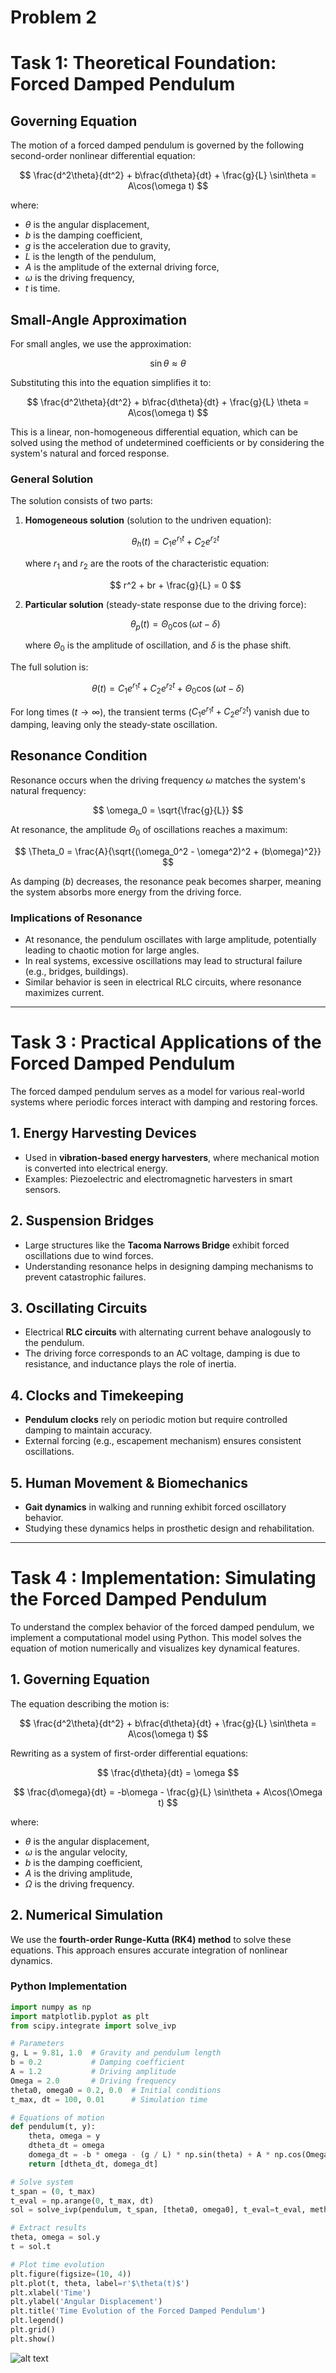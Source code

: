 # Problem 2
# Task 1: Theoretical Foundation: Forced Damped Pendulum

## Governing Equation

The motion of a forced damped pendulum is governed by the following second-order nonlinear differential equation:

$$
\frac{d^2\theta}{dt^2} + b\frac{d\theta}{dt} + \frac{g}{L} \sin\theta = A\cos(\omega t)
$$

where:  
- $\theta$ is the angular displacement,  
- $b$ is the damping coefficient,  
- $g$ is the acceleration due to gravity,  
- $L$ is the length of the pendulum,  
- $A$ is the amplitude of the external driving force,  
- $\omega$ is the driving frequency,  
- $t$ is time.

## Small-Angle Approximation

For small angles, we use the approximation:

$$
\sin\theta \approx \theta
$$

Substituting this into the equation simplifies it to:

$$
\frac{d^2\theta}{dt^2} + b\frac{d\theta}{dt} + \frac{g}{L} \theta = A\cos(\omega t)
$$

This is a linear, non-homogeneous differential equation, which can be solved using the method of undetermined coefficients or by considering the system's natural and forced response.

### General Solution

The solution consists of two parts:  

1. **Homogeneous solution** (solution to the undriven equation):

   $$
   \theta_h(t) = C_1 e^{r_1 t} + C_2 e^{r_2 t}
   $$

   where $r_1$ and $r_2$ are the roots of the characteristic equation:

   $$
   r^2 + br + \frac{g}{L} = 0
   $$

2. **Particular solution** (steady-state response due to the driving force):

   $$
   \theta_p(t) = \Theta_0 \cos(\omega t - \delta)
   $$

   where $\Theta_0$ is the amplitude of oscillation, and $\delta$ is the phase shift.

The full solution is:

$$
\theta(t) = C_1 e^{r_1 t} + C_2 e^{r_2 t} + \Theta_0 \cos(\omega t - \delta)
$$

For long times ($t \to \infty$), the transient terms ($C_1 e^{r_1 t} + C_2 e^{r_2 t}$) vanish due to damping, leaving only the steady-state oscillation.

## Resonance Condition

Resonance occurs when the driving frequency $\omega$ matches the system's natural frequency:

$$
\omega_0 = \sqrt{\frac{g}{L}}
$$

At resonance, the amplitude $\Theta_0$ of oscillations reaches a maximum:

$$
\Theta_0 = \frac{A}{\sqrt{(\omega_0^2 - \omega^2)^2 + (b\omega)^2}}
$$

As damping ($b$) decreases, the resonance peak becomes sharper, meaning the system absorbs more energy from the driving force.

### Implications of Resonance
- At resonance, the pendulum oscillates with large amplitude, potentially leading to chaotic motion for large angles.
- In real systems, excessive oscillations may lead to structural failure (e.g., bridges, buildings).
- Similar behavior is seen in electrical RLC circuits, where resonance maximizes current.

---


# Task 3 : Practical Applications of the Forced Damped Pendulum

The forced damped pendulum serves as a model for various real-world systems where periodic forces interact with damping and restoring forces.

## 1. Energy Harvesting Devices  
- Used in **vibration-based energy harvesters**, where mechanical motion is converted into electrical energy.  
- Examples: Piezoelectric and electromagnetic harvesters in smart sensors.

## 2. Suspension Bridges  
- Large structures like the **Tacoma Narrows Bridge** exhibit forced oscillations due to wind forces.  
- Understanding resonance helps in designing damping mechanisms to prevent catastrophic failures.

## 3. Oscillating Circuits  
- Electrical **RLC circuits** with alternating current behave analogously to the pendulum.  
- The driving force corresponds to an AC voltage, damping is due to resistance, and inductance plays the role of inertia.

## 4. Clocks and Timekeeping  
- **Pendulum clocks** rely on periodic motion but require controlled damping to maintain accuracy.  
- External forcing (e.g., escapement mechanism) ensures consistent oscillations.

## 5. Human Movement & Biomechanics  
- **Gait dynamics** in walking and running exhibit forced oscillatory behavior.  
- Studying these dynamics helps in prosthetic design and rehabilitation.

---

# Task 4 : Implementation: Simulating the Forced Damped Pendulum

To understand the complex behavior of the forced damped pendulum, we implement a computational model using Python. This model solves the equation of motion numerically and visualizes key dynamical features.

## 1. Governing Equation

The equation describing the motion is:

$$
\frac{d^2\theta}{dt^2} + b\frac{d\theta}{dt} + \frac{g}{L} \sin\theta = A\cos(\omega t)
$$

Rewriting as a system of first-order differential equations:

$$
\frac{d\theta}{dt} = \omega
$$

$$
\frac{d\omega}{dt} = -b\omega - \frac{g}{L} \sin\theta + A\cos(\Omega t)
$$

where:
- $\theta$ is the angular displacement,
- $\omega$ is the angular velocity,
- $b$ is the damping coefficient,
- $A$ is the driving amplitude,
- $\Omega$ is the driving frequency.

## 2. Numerical Simulation

We use the **fourth-order Runge-Kutta (RK4) method** to solve these equations. This approach ensures accurate integration of nonlinear dynamics.

### Python Implementation

```python
import numpy as np
import matplotlib.pyplot as plt
from scipy.integrate import solve_ivp

# Parameters
g, L = 9.81, 1.0  # Gravity and pendulum length
b = 0.2           # Damping coefficient
A = 1.2           # Driving amplitude
Omega = 2.0       # Driving frequency
theta0, omega0 = 0.2, 0.0  # Initial conditions
t_max, dt = 100, 0.01      # Simulation time

# Equations of motion
def pendulum(t, y):
    theta, omega = y
    dtheta_dt = omega
    domega_dt = -b * omega - (g / L) * np.sin(theta) + A * np.cos(Omega * t)
    return [dtheta_dt, domega_dt]

# Solve system
t_span = (0, t_max)
t_eval = np.arange(0, t_max, dt)
sol = solve_ivp(pendulum, t_span, [theta0, omega0], t_eval=t_eval, method='RK45')

# Extract results
theta, omega = sol.y
t = sol.t

# Plot time evolution
plt.figure(figsize=(10, 4))
plt.plot(t, theta, label=r'$\theta(t)$')
plt.xlabel('Time')
plt.ylabel('Angular Displacement')
plt.title('Time Evolution of the Forced Damped Pendulum')
plt.legend()
plt.grid()
plt.show()
```
![alt text](image-2.png)
